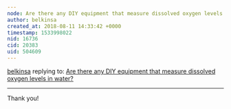 ```yaml
---
node: Are there any DIY equipment that measure dissolved oxygen levels in water?
author: belkinsa
created_at: 2018-08-11 14:33:42 +0000
timestamp: 1533998022
nid: 16736
cid: 20383
uid: 504609
---
```




[belkinsa](../profile/belkinsa) replying to: [Are there any DIY equipment that measure dissolved oxygen levels in water?](../notes/belkinsa/07-18-2018/are-there-any-diy-equipment-that-measure-dissolved-oxygen-levels-in-water)

----
Thank you!